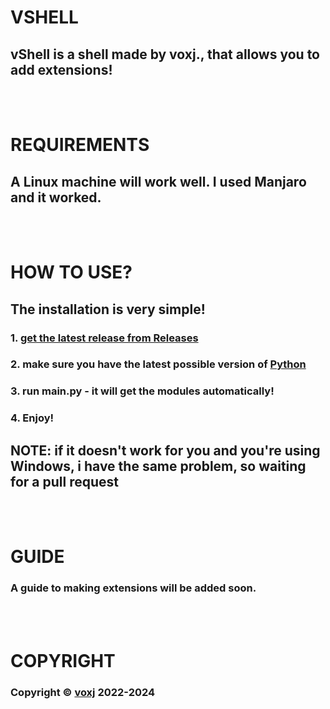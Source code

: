 # VSHELL
## vShell is a shell made by voxj., that allows you to add extensions!
<br><br>
# REQUIREMENTS
## A Linux machine will work well. I used Manjaro and it worked.
<br><br>
# HOW TO USE?
## The installation is very simple!
### 1. [get the latest release from Releases](https://github.com/voxj/vShell/releases/)
### 2. make sure you have the latest possible version of [Python](https://python.org/)
### 3. run main.py - it will get the modules automatically!
### 4. Enjoy!
## NOTE: if it doesn't work for you and you're using Windows, i have the same problem, so waiting for a pull request
<br><br>
# GUIDE
### A guide to making extensions will be added soon.
<br><br>
# COPYRIGHT
### Copyright ©️ [voxj](https://vxj.is-a.dev/i/) 2022-2024
